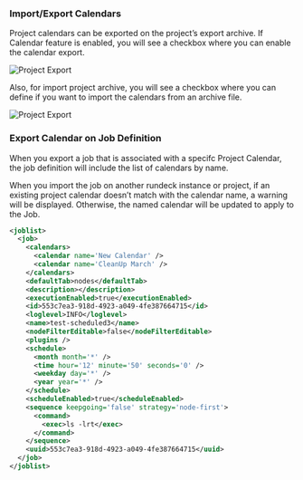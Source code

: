 
### Import/Export Calendars

Project calendars can be exported on the project’s export archive. If Calendar feature is enabled, you will see a checkbox where you can enable the calendar export.

![Project Export](~@assets/img/calendars-project-export.png)

Also, for import project archive, you will see a checkbox where you can define if you want to import the calendars from an archive file.

![Project Export](~@assets/img/calendars-project-import.png)


### Export Calendar on Job Definition

When you export a job that is associated with a specifc Project Calendar, the job definition will include the list of  calendars by name.

When you import the job on another rundeck instance or project, if an existing project calendar doesn’t match with the calendar name, a warning will be displayed. Otherwise, the named calendar will be updated to apply to the Job.

```xml
<joblist>
  <job>
    <calendars>
      <calendar name='New Calendar' />
      <calendar name='CleanUp March' />
    </calendars>
    <defaultTab>nodes</defaultTab>
    <description></description>
    <executionEnabled>true</executionEnabled>
    <id>553c7ea3-918d-4923-a049-4fe387664715</id>
    <loglevel>INFO</loglevel>
    <name>test-scheduled3</name>
    <nodeFilterEditable>false</nodeFilterEditable>
    <plugins />
    <schedule>
      <month month='*' />
      <time hour='12' minute='50' seconds='0' />
      <weekday day='*' />
      <year year='*' />
    </schedule>
    <scheduleEnabled>true</scheduleEnabled>
    <sequence keepgoing='false' strategy='node-first'>
      <command>
        <exec>ls -lrt</exec>
      </command>
    </sequence>
    <uuid>553c7ea3-918d-4923-a049-4fe387664715</uuid>
  </job>
</joblist>
```
